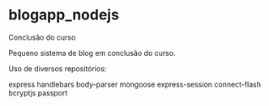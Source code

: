 # blogapp_nodejs
Conclusão do curso

Pequeno sistema de blog em conclusão do curso.

Uso de diversos repositórios:

express
handlebars
body-parser
mongoose
express-session
connect-flash
bcryptjs
passport
